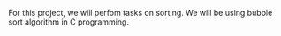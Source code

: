 For this project, we will perfom tasks on sorting.
We will be using bubble sort algorithm in C programming.
